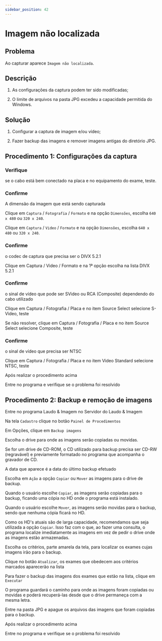 ```yaml
---
sidebar_position: 42
---
```


# Imagem não localizada

## Problema

Ao capturar aparece `Imagem não localizada`.

## Descrição

1. As configurações da captura podem ter sido modificadas;

2. O limite de arquivos na pasta JPG excedeu a capacidade permitida
do Windows.

## Solução

1. Configurar a captura de imagem e/ou vídeo;

2. Fazer backup das imagens e remover imagens antigas do diretório
JPG.

## Procedimento 1: Configurações da captura

### Verifique

se o cabo está bem conectado na placa e no equipamento do exame,
teste.

### Confirme

A dimensão da imagem que está sendo capturada

Clique em `Captura` / `Fotografia` / `Formato` e na opção `Dimensões`,
escolha `640 x 480` ou `320 x 240`.

Clique em `Captura` / `Video` / `Formato` e na opção `Dimensões`, escolha
`640 x 480` ou `320 x 240`.

### Confirme

o codec de captura que precisa ser o DIVX 5.2.1

Clique em Captura / Video / Formato e na 1ª opção escolha na lista
DIVX 5.2.1

### Confirme

o sinal de vídeo que pode ser SVideo ou RCA (Composite) dependendo
do cabo utilizado

Clique em Captura / Fotografia / Placa e no item Source Select
selecione S-Video, teste

Se não resolver, clique em Captura / Fotografia / Placa e no item
Source Select selecione Composite, teste

### Confirme

o sinal de vídeo que precisa ser NTSC

Clique em Captura / Fotografia / Placa e no item Video Standard
selecione NTSC, teste

Após realizar o procedimento acima

Entre no programa e verifique se o problema foi resolvido

## Procedimento 2: Backup e remoção de imagens

Entre no programa Laudo & Imagem no Servidor do Laudo & Imagem

Na tela `Cadastro` clique no botão `Painel de Procedimentos`

Em Opções, clique em `Backup imagens`

Escolha o drive para onde as imagens serão copiadas ou movidas.

Se for um drive de CD-ROM, o CD utilizado para backup precisa ser
CD-RW (regravável) e previamente formatado no programa que acompanha
o gravador de CD.

A data que aparece é a data do último backup efetuado

Escolha em `Ação` a opção `Copiar` ou `Mover` as imagens para
o drive de backup.

Quando o usuário escolhe `Copiar`, as imagens serão copiadas para
o backup, ficando uma cópia no HD onde o programa está instalado.

Quando o usuário escolhe `Mover`, as imagens serão movidas para o
backup, sendo que nenhuma cópia ficará no HD.

Como os HD\'s atuais são de larga capacidade, recomendamos que seja
utilizada a opção `Copiar`. Isso faz com o que, ao fazer uma
consulta, o programa localize imediatamente as imagens em vez de
pedir o drive onde as imagens estão armazenadas.

Escolha os critérios, parte amarela da tela, para localizar os
exames cujas imagens irão para o backup.

Clique no botão `Atualizar`, os exames que obedecem aos critérios
marcados aparecerão na lista

Para fazer o backup das imagens dos exames que estão na lista,
clique em `Executar`

O programa guardará o caminho para onde as imagens foram copiadas ou
movidas e poderá recuperá-las desde que o drive permaneça com a
mesma letra.

Entre na pasta JPG e apague os arquivos das imagens que foram
copiadas para o backup.

Após realizar o procedimento acima

Entre no programa e verifique se o problema foi resolvido